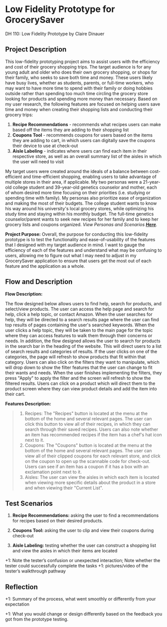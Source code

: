 # Low Fidelity Prototype for GrocerySaver
DH 110: Low Fidelity Prototype by Claire Dinauer

## Project Description

This low-fidelity prototyping project aims to assist users with the efficiency and cost of their grocery shopping trips. The target audience is for any young adult and older who does their own grocery shopping, or shops for their family, who seeks to save both time and money. These users likely have busy lives, whether as students, parents, or full-time workers, who may want to have more time to spend with their family or doing hobbies outside rather than spending too much time circling the grocery store looking for products and spending more money than necessary. Based on my user research, the following features are focused on helping users save time and money when creating their shopping lists and conducting their grocery trips:

1. **Recipe Recommendations** - recommends what recipes users can make based off the items they are adding to their shopping list <br/>
2. **Coupons Tool** - recommends coupons for users based on the items they are adding to cart, in which users can digitally save the coupons their device to use at check-out <br/>
3. **Aisle Labeling** - indicates where users can find each item in their respective store, as well as an overall summary list of the aisles in which the user will need to visit

My target users were created around the ideals of a balance between cost-efficient and time-efficient shopping, enabling users to take advantage of multiple stores in their area, if applicable. My two personas were a 21-year-old college student and 39-year-old genetics counselor and mother, each of whom desired more time focusing on their priorities (i.e. studying or spending time with family). My personas also prioritize ease of organization and making the most of their budgets. The college student wants to know his way around his university's local grocery stores, while optimizing his study time and staying within his monthly budget. The full-time genetics counselor/parent wants to seek new recipes for her family and to keep her grocery lists and coupons organized.
*View Personas and Scenarios [**Here**](https://github.com/clairedinauer/DH110-Dinauer/tree/main/assignment4).*

**Project Purpose:** Overall, the purpose for conducting this low-fidelity prototype is to test the functionality and ease-of-usability of the features that I designed with my target audience in mind. I want to gauge the efficiency of each of the features and understand what may be confusing to users, allowing me to figure out what I may need to adjust in my GrocerySaver application to ensure that users get the most out of each feature and the application as a whole.


## Flow and Description

**Flow Description:**

The flow designed below allows users to find help, search for products, and select/view products. The user can access the help page and search for help, click a help topic, or contact Amazon. When the user searches for help, they will be directed to a search results page where the user can find top results of pages containing the user's searched keywords. When the user clicks a help topic, they will be taken to the main page for the topic where they can access features to walk them through their concerns or needs. In addition, the flow designed allows the user to search for products in the search bar in the heading of the website. This will direct users to a list of search results and categories of results. If the user clicks on one of the categories, the page will refresh to show products that fit within that category. Users can also click on the filters they want to manipulate, which will drop down to show the filter features that the user can change to fit their wants and needs. When the user finishes implementing the filters, they press "Apply" to apply the filter and the screen will refresh to show the filtered results. Users can click on a product which will direct them to the product screen where they can view product details and add the item into their cart.



**Features Description:**
> 1. Recipes: The "Recipes" button is located at the menu at the bottom of the home and several relevant pages. The user can click this button to view all of their recipes, in which they can search through their saved recipes. Users can also note whether an item has recommended recipes if the item has a chef's hat icon next to it.
> 2. Coupons: The "Coupons" button is located at the menu at the bottom of the home and several relevant pages. The user can view all of their clipped coupons for each relevant store, and click on the coupon to open up the scannable code for check-out. Users can see if an item has a coupon if it has a box with an exclamation point next to it.
> 3. Aisles: The user can view the aisles in which each item is located when viewing more specific details about the product in a store and when viewing their "Current List".

## Test Scenarios

1. **Recipe Recommendations:** asking the user to find a recommendations for recipes based on their desired products.


2. **Coupons Tool:** asking the user to clip and view their coupons during check-out


3. **Aisle Labeling:** testing whether the user can construct a shopping list and view the aisles in which their items are located


+1: Note the tester’s confusion or unexpected interaction; Note whether the tester could successfully complete the tasks 
+1: pictures/video of the tester’s walkthrough pathway

## Reflection

+1: Summary of the process, what went smoothly or differently from your expectation

+1: What you would change or design differently based on the feedback you got from the prototype testing. 

